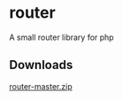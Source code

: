 # router
A small router library for php 

## Downloads
[router-master.zip](https://minhaskamal.github.io/DownGit/#/home?url=https://github.com/morswin22/router)
